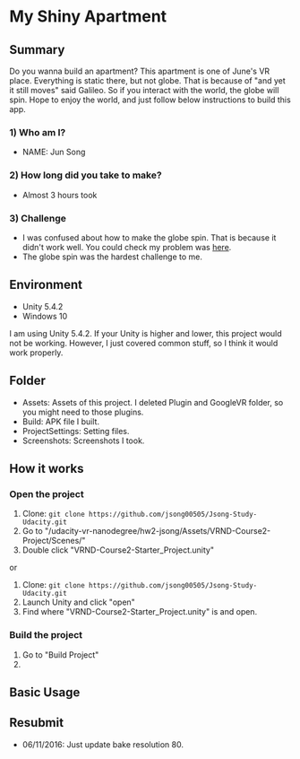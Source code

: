 # My Shiny Apartment

## Summary
Do you wanna build an apartment? This apartment is one of June's VR place. Everything is static there, but not globe. That is because of "and yet it still moves" said Galileo. So if you interact with the world, the globe will spin. Hope to enjoy the world, and just follow below instructions to build this app.

### 1) Who am I?
* NAME: Jun Song

### 2) How long did you take to make?
* Almost 3 hours took

### 3) Challenge
* I was confused about how to make the globe spin. That is because it didn't work well. You could check my problem was [here](https://discussions.udacity.com/t/spinning-globe-not-stopping-after-click/196334/28?u=june_622016308842413).
* The globe spin was the hardest challenge to me.

## Environment
* Unity 5.4.2
* Windows 10

I am using Unity 5.4.2. If your Unity is higher and lower, this project would not be working.
However, I just covered common stuff, so I think it would work properly.

## Folder
* Assets: Assets of this project. I deleted Plugin and GoogleVR folder, so you might need to those plugins.
* Build: APK file I built.
* ProjectSettings: Setting files.
* Screenshots: Screenshots I took.

## How it works

### Open the project
1. Clone: `git clone https://github.com/jsong00505/Jsong-Study-Udacity.git`
2. Go to "/udacity-vr-nanodegree/hw2-jsong/Assets/VRND-Course2-Project/Scenes/"
3. Double click "VRND-Course2-Starter_Project.unity"

or
1. Clone: `git clone https://github.com/jsong00505/Jsong-Study-Udacity.git`
2. Launch Unity and click "open"
3. Find where "VRND-Course2-Starter_Project.unity" is and open.

### Build the project
1. Go to "Build Project"
2. 

## Basic Usage

## Resubmit
* 06/11/2016: Just update bake resolution 80.

